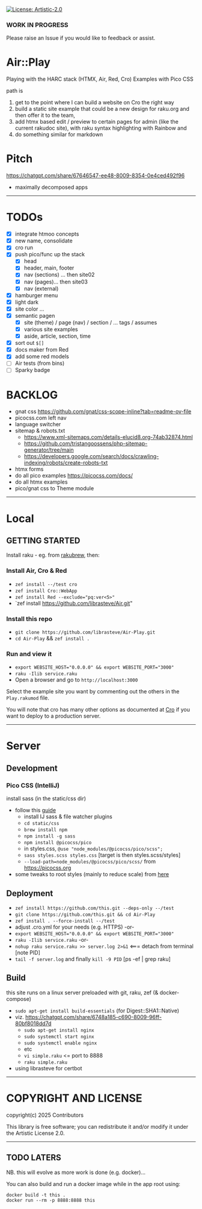[![License: Artistic-2.0](https://img.shields.io/badge/License-Artistic%202.0-0298c3.svg)](https://opensource.org/licenses/Artistic-2.0)

### WORK IN PROGRESS ###

Please raise an Issue if you would like to feedback or assist.

# Air::Play

Playing with the HARC stack (HTMX, Air, Red, Cro)
Examples with Pico CSS

path is
1. get to the point where I can build a website on Cro the right way
2. build a static site example that could be a new design for raku.org and then offer it to the team,
3. add htmx based edit / preview to certain pages for admin (like the current rakudoc site), with raku syntax highlighting with Rainbow and
4. do something similar for markdown

# Pitch

https://chatgpt.com/share/67646547-ee48-8009-8354-0e4ced492f96
- maximally decomposed apps

---

# TODOs
- [x] integrate htmoo concepts
- [x] new name, consolidate
- [x] cro run
- [x] push pico/func up the stack
  - [x] head
  - [x] header, main, footer
  - [x] nav (sections) ... then site02
  - [x] nav (pages)... then site03
  - [x] nav (external)
- [x] hamburger menu
- [x] light dark
- [x] site color ...
- [x] semantic pagen
  - [x] site (theme) / page (nav) / section / ... tags / assumes
  - [x] various site examples
  - [x] aside, article, section, time
- [x] sort out `$[]`
- [x] docs maker from Red
- [x] add some red models
- [ ] Air tests (from bins)
- [ ] Sparky badge

# BACKLOG
- gnat css https://github.com/gnat/css-scope-inline?tab=readme-ov-file
- picocss.com left nav
- language switcher
- sitemap & robots.txt
  - https://www.xml-sitemaps.com/details-elucid8.org-74ab32874.html
  - https://github.com/tristangoossens/php-sitemap-generator/tree/main
  - https://developers.google.com/search/docs/crawling-indexing/robots/create-robots-txt
- htmx forms
- do all pico examples https://picocss.com/docs/
- do all htmx examples
- pico/gnat css to Theme module

---

# Local

## GETTING STARTED

Install raku - eg. from [rakubrew](https://rakubrew.org), then:

### Install Air, Cro & Red
- `zef install --/test cro`
- `zef install Cro::WebApp`
- `zef install Red --exclude="pq:ver<5>"`
- `zef install https://github.com/librasteve/Air.git"

### Install this repo
- `git clone https://github.com/librasteve/Air-Play.git`
- `cd Air-Play` && `zef install .`

### Run and view it
- `export WEBSITE_HOST="0.0.0.0" && export WEBSITE_PORT="3000"`
- `raku -Ilib service.raku`
- Open a browser and go to `http://localhost:3000`

Select the example site you want by commenting out the others in the `Play.rakumod` file.

You will note that cro has many other options as documented at [Cro](https://cro.raku.org) if you want to deploy to a production server.

---

# Server

## Development

### Pico CSS (IntelliJ)
install sass (in the static/css dir)
- follow this [guide](https://www.jetbrains.com/help/webstorm/transpiling-sass-less-and-scss-to-css.html)
    - install IJ sass & file watcher plugins
    - `cd static/css`
    - `brew install npm`
    - `npm install -g sass`
    - `npm install @picocss/pico`
    - in styles.css, `@use "node_modules/@picocss/pico/scss";`
    - `sass styles.scss styles.css`  [target is then styles.scss/styles]
    - `--load-path=node_modules/@picocss/pico/scss/`
      from https://picocss.org
- some tweaks to root styles (mainly to reduce scale) from [here](https://github.com/picocss/pico/discussions/482)

## Deployment
- `zef install https://github.com/this.git --deps-only --/test`
- `git clone https://github.com/this.git && cd Air-Play`
- `zef install . --force-install --/test`
- adjust .cro.yml for your needs (e.g. HTTPS) -or-
- `export WEBSITE_HOST="0.0.0.0" && export WEBSITE_PORT="3000"`
- `raku -Ilib service.raku` -or-
- `nohup raku service.raku >> server.log 2>&1`  <=== detach from terminal [note PID]
- `tail -f server.log` and finally `kill -9 PID`  [ps -ef | grep raku]

## Build
this site runs on a linux server preloaded with git, raku, zef (& docker-compose)
- `sudo apt-get install build-essentials` (for Digest::SHA1::Native)
- viz. https://chatgpt.com/share/6748a185-c690-8009-96ff-80bf8018dd7d
    - `sudo apt-get install nginx`
    - `sudo systemctl start nginx`
    - `sudo systemctl enable nginx`
    - etc
    - `vi simple.raku`   <= port to 8888
    - `raku simple.raku`
- using librasteve for certbot

---

# COPYRIGHT AND LICENSE

copyright(c) 2025 Contributors

This library is free software; you can redistribute it and/or modify it under the Artistic License 2.0.

---

## TODO LATERS

NB. this will evolve as more work is done (e.g. docker)...

You can also build and run a docker image while in the app root using:

```
docker build -t this .
docker run --rm -p 8888:8888 this
```